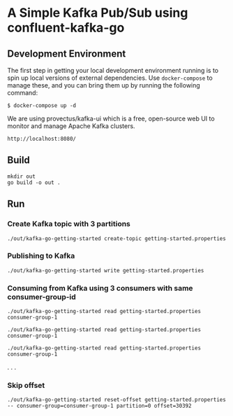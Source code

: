 # A Simple Kafka Pub/Sub using confluent-kafka-go

## Development Environment

The first step in getting your local development environment running is to spin up local versions of external dependencies. Use `docker-compose` to manage these, and you can bring them up by running the following command:

```
$ docker-compose up -d
```

We are using provectus/kafka-ui which is a free, open-source web UI to monitor and manage Apache Kafka clusters.

```
http://localhost:8080/
```

## Build

```
mkdir out
go build -o out .
```

## Run

### Create Kafka topic with 3 partitions

```
./out/kafka-go-getting-started create-topic getting-started.properties
```

### Publishing to Kafka

```
./out/kafka-go-getting-started write getting-started.properties
```

### Consuming from Kafka using 3 consumers with same consumer-group-id

```
./out/kafka-go-getting-started read getting-started.properties consumer-group-1
```

```
./out/kafka-go-getting-started read getting-started.properties consumer-group-1
```

```
./out/kafka-go-getting-started read getting-started.properties consumer-group-1
```

.
.
.

### Skip offset

```
./out/kafka-go-getting-started reset-offset getting-started.properties -- consumer-group=consumer-group-1 partition=0 offset=30392
```
